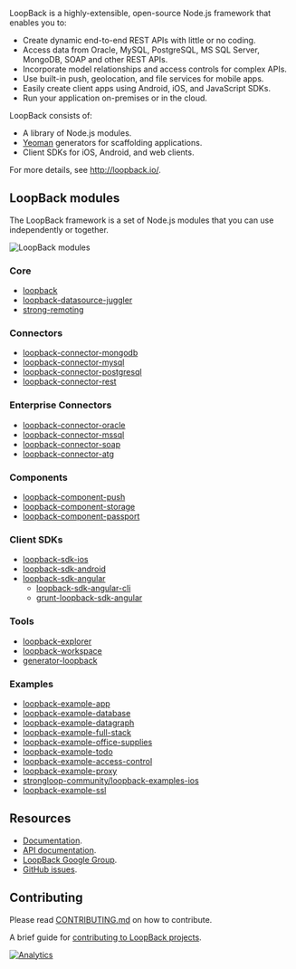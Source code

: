 LoopBack is a highly-extensible, open-source Node.js framework that enables you to:

  * Create dynamic end-to-end REST APIs with little or no coding.
  * Access data from Oracle, MySQL, PostgreSQL, MS SQL Server, MongoDB, SOAP and other REST APIs.
  * Incorporate model relationships and access controls for complex APIs.
  * Use built-in push, geolocation, and file services for mobile apps.
  * Easily create client apps using Android, iOS, and JavaScript SDKs.
  * Run your application on-premises or in the cloud.

LoopBack consists of:

  * A library of Node.js modules.
  * [Yeoman](http://yeoman.io/) generators for scaffolding applications.
  * Client SDKs for iOS, Android, and web clients.

For more details, see http://loopback.io/.

## LoopBack modules

The LoopBack framework is a set of Node.js modules that you can use independently or together.

![LoopBack modules](https://github.com/strongloop/loopback/raw/master/docs/assets/lb-modules.png "LoopBack modules")

### Core
* [loopback](https://github.com/strongloop/loopback)
* [loopback-datasource-juggler](https://github.com/strongloop/loopback-datasource-juggler)
* [strong-remoting](https://github.com/strongloop/strong-remoting)

### Connectors
* [loopback-connector-mongodb](https://github.com/strongloop/loopback-connector-mongodb)
* [loopback-connector-mysql](https://github.com/strongloop/loopback-connector-mysql)
* [loopback-connector-postgresql](https://github.com/strongloop/loopback-connector-postgresql)
* [loopback-connector-rest](https://github.com/strongloop/loopback-connector-rest)

### Enterprise Connectors
* [loopback-connector-oracle](https://github.com/strongloop/loopback-connector-oracle)
* [loopback-connector-mssql](https://github.com/strongloop/loopback-connector-mssql)
* [loopback-connector-soap](https://github.com/strongloop/loopback-connector-soap)
* [loopback-connector-atg](https://github.com/strongloop/loopback-connector-atg) 

### Components
* [loopback-component-push](https://github.com/strongloop/loopback-component-push)
* [loopback-component-storage](https://github.com/strongloop/loopback-component-storage)
* [loopback-component-passport](https://github.com/strongloop/loopback-component-passport)

### Client SDKs
* [loopback-sdk-ios](https://github.com/strongloop/loopback-sdk-ios)
* [loopback-sdk-android](https://github.com/strongloop/loopback-sdk-android)
* [loopback-sdk-angular](https://github.com/strongloop/loopback-sdk-angular)
  * [loopback-sdk-angular-cli](https://github.com/strongloop/loopback-sdk-angular-cli)
  * [grunt-loopback-sdk-angular](https://github.com/strongloop/grunt-loopback-sdk-angular)

### Tools
* [loopback-explorer](https://github.com/strongloop/loopback-explorer)
* [loopback-workspace](https://github.com/strongloop/loopback-workspace)
* [generator-loopback](https://github.com/strongloop/generator-loopback)

### Examples

* [loopback-example-app](https://github.com/strongloop/loopback-example-app)
* [loopback-example-database](https://github.com/strongloop/loopback-example-database)
* [loopback-example-datagraph](https://github.com/strongloop/loopback-example-datagraph)
* [loopback-example-full-stack](https://github.com/strongloop/loopback-example-full-stack)
* [loopback-example-office-supplies](https://github.com/strongloop/loopback-example-office-supplies)
* [loopback-example-todo](https://github.com/strongloop/loopback-example-todo)
* [loopback-example-access-control](https://github.com/strongloop/loopback-example-access-control)
* [loopback-example-proxy](https://github.com/strongloop/loopback-example-proxy)
* [strongloop-community/loopback-examples-ios](https://github.com/strongloop-community/loopback-examples-ios)
* [loopback-example-ssl](https://github.com/strongloop/loopback-example-ssl)

## Resources

  * [Documentation](http://docs.strongloop.com/display/LB/LoopBack).
  * [API documentation](http://apidocs.strongloop.com/loopback).
  * [LoopBack Google Group](https://groups.google.com/forum/#!forum/loopbackjs).
  * [GitHub issues](https://github.com/strongloop/loopback/issues).

## Contributing

Please read [CONTRIBUTING.md](CONTRIBUTING.md) on how to contribute.

A brief guide for [contributing to LoopBack projects](https://github.com/strongloop/loopback/wiki/How-To-Contribute).

[![Analytics](https://sl-beacon.appspot.com/UA-37775386-1/github/loopback/readme?pixel)](https://github.com/strongloop/loopback)
